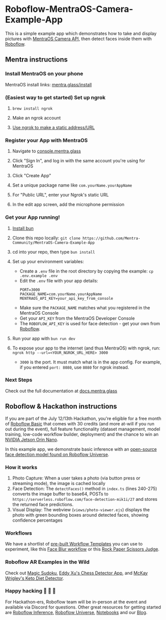 # Roboflow-MentraOS-Camera-Example-App

This is a simple example app which demonstrates how to take and display pictures with [MentraOS Camera API](https://docs.mentra.glass/camera-tutorial/), then detect faces inside them with [Roboflow](https://roboflow.com).

## Mentra instructions

### Install MentraOS on your phone

MentraOS install links: [mentra.glass/install](https://mentra.glass/install)

### (Easiest way to get started) Set up ngrok

1. `brew install ngrok`

2. Make an ngrok account

3. [Use ngrok to make a static address/URL](https://dashboard.ngrok.com/)

### Register your App with MentraOS

1. Navigate to [console.mentra.glass](https://console.mentra.glass/)

2. Click "Sign In", and log in with the same account you're using for MentraOS

3. Click "Create App"

4. Set a unique package name like `com.yourName.yourAppName`

5. For "Public URL", enter your Ngrok's static URL

6. In the edit app screen, add the microphone permission

### Get your App running!

1. [Install bun](https://bun.sh/docs/installation)

2. Clone this repo locally: `git clone https://github.com/Mentra-Community/MentraOS-Camera-Example-App`

3. cd into your repo, then type `bun install`

4. Set up your environment variables:

   - Create a `.env` file in the root directory by copying the example: `cp .env.example .env`
   - Edit the `.env` file with your app details:
     ```
     PORT=3000
     PACKAGE_NAME=com.yourName.yourAppName
     MENTRAOS_API_KEY=your_api_key_from_console
     ```
   - Make sure the `PACKAGE_NAME` matches what you registered in the MentraOS Console
   - Get your `API_KEY` from the MentraOS Developer Console
   - The `ROBOFLOW_API_KEY` is used for face detection - get your own from [Roboflow](https://roboflow.com).

5. Run your app with `bun run dev`

6. To expose your app to the internet (and thus MentraOS) with ngrok, run: `ngrok http --url=<YOUR_NGROK_URL_HERE> 3000`
   - `3000` is the port. It must match what is in the app config. For example, if you entered `port: 8080`, use `8080` for ngrok instead.

### Next Steps

Check out the full documentation at [docs.mentra.glass](https://docs.mentra.glass/camera)

## Roboflow & Hackathon instructions

If you are part of the July 12/13th Hackathon, you're eligible for a free month of [Roboflow Basic](https://roboflow.com/pricing) that comes with 30 credits (and more at-will if you run out during the event), full feature functionality (dataset management, model training, low-code workflow builder, deployment) and the chance to win an [NVIDIA Jetson Orin Nano](https://www.nvidia.com/en-us/autonomous-machines/embedded-systems/jetson-orin/nano-super-developer-kit/).

In this example app, we demonstrate basic inference with an [open-source face detection model found on Roboflow Universe](https://universe.roboflow.com/mohamed-traore-2ekkp/face-detection-mik1i/model/27).

### How it works

1. Photo Capture: When a user takes a photo (via button press or streaming mode), the image is cached locally
2. Face Detection: The `detectFaces()` method in `index.ts` (lines 240-275) converts the image buffer to base64, POSTs to `https://serverless.roboflow.com/face-detection-mik1i/27` and stores the returned face predictions.
3. Visual Display: The webview (`views/photo-viewer.ejs`) displays the photo with green bounding boxes around detected faces, showing confidence percentages

### Workflows

We have a shortlist of [pre-built Workflow Templates](https://roboflow.com/workflows/templates) you can use to experiment, like this [Face Blur workflow](https://app.roboflow.com/workflows/embed/eyJhbGciOiJIUzI1NiIsInR5cCI6IkpXVCJ9.eyJ3b3JrZmxvd0lkIjoiZDN4ZkZjMThxdDVRelZPanVRenciLCJ3b3Jrc3BhY2VJZCI6ImtyT1RBYm5jRmhvUU1DZExPbGU0IiwidXNlcklkIjoiSW1GTElaU2tHYk55OXpiNFV1cWxNelBScHBRMiIsImlhdCI6MTcyNDgwNjg3OX0.JMfQi5kvY7ksrnxDjN-Ema_w3-xIoxud6EEJQ68QGJs) or this [Rock Paper Scissors Judge](https://app.roboflow.com/workflows/embed/eyJhbGciOiJIUzI1NiIsInR5cCI6IkpXVCJ9.eyJ3b3JrZmxvd0lkIjoidXFSSDgwVlFrcUV5OXp4cHp0bUYiLCJ3b3Jrc3BhY2VJZCI6ImtyT1RBYm5jRmhvUU1DZExPbGU0IiwidXNlcklkIjoiSW1GTElaU2tHYk55OXpiNFV1cWxNelBScHBRMiIsImlhdCI6MTcyNDgwNzAzN30.MOAlWXd6fwRusaL4JIEc2RCfNAfBiOD_Lkt6TPTdang).

### Roboflow AR Examples in the Wild

Check out [Magic Sudoku](https://x.com/braddwyer/status/910030265006923776), [Eddy Xu's Chess Detector App](https://x.com/eddybuild/status/1878263416080482312), and [McKay Wrigley's Keto Diet Detector](https://x.com/mckaywrigley/status/1653464294493921280?lang=en).

### Happy hacking 🚀 🚀 🚀

For Hackathon-ers, Roboflow team will be in-person at the event and available via Discord for questions. Other great resources for getting started are [Roboflow Inference](https://inference.roboflow.com/), [Roboflow Universe](https://universe.roboflow.com/), [Notebooks](https://github.com/roboflow/notebooks) and our [Blog](https://blog.roboflow.com/).
